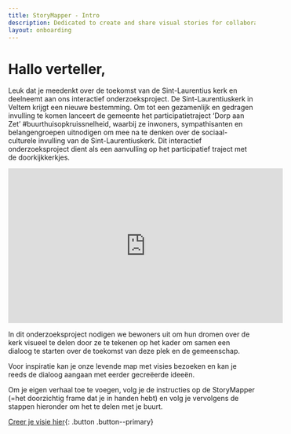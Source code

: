 ```yaml
---
title: StoryMapper - Intro
description: Dedicated to create and share visual stories for collaborative community mapping and sense-making. Start a story and share your ideas.
layout: onboarding
---
```

# Hallo verteller,

Leuk dat je meedenkt over de toekomst van de Sint-Laurentius kerk en deelneemt aan ons interactief onderzoeksproject.
De Sint-Laurentiuskerk in Veltem krijgt een nieuwe bestemming. Om tot een gezamenlijk en gedragen invulling te komen lanceert de gemeente het participatietraject ‘Dorp aan Zet’ #buurthuisopkruissnelheid, waarbij ze inwoners, sympathisanten en belangengroepen uitnodigen om mee na te denken over de sociaal-culturele invulling van de Sint-Laurentiuskerk. Dit interactief onderzoeksproject dient als een aanvulling op het participatief traject met de doorkijkkerkjes.

<p><iframe width="560" height="315" src="https://www.youtube-nocookie.com/embed/7FNdytV-SX4" title="YouTube video player" frameborder="0" allow="accelerometer; autoplay; clipboard-write; encrypted-media; gyroscope; picture-in-picture" allowfullscreen></iframe></p>

In dit onderzoeksproject nodigen we bewoners uit om hun dromen over de kerk visueel te delen door ze te tekenen op het kader om samen een dialoog te starten over de toekomst van deze plek en de gemeenschap.

Voor inspiratie kan je onze levende map met visies bezoeken en kan je reeds de dialoog aangaan met eerder gecreëerde ideeën.

Om je eigen verhaal toe te voegen, volg je de instructies op de StoryMapper (=het doorzichtig frame dat je in handen hebt) en volg je vervolgens de stappen hieronder om het te delen met je buurt.

[Creer je visie hier](your-story.html){: .button .button--primary}
